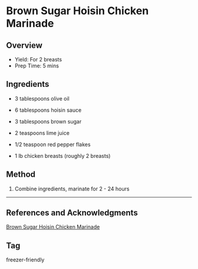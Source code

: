 # Brown Sugar Hoisin Chicken Marinade

## Overview

- Yield: For 2 breasts
- Prep Time: 5 mins

## Ingredients

- 3 tablespoons olive oil

- 6 tablespoons hoisin sauce

- 3 tablespoons brown sugar

- 2 teaspoons lime juice

- 1/2 teaspoon red pepper flakes

- 1 lb chicken breasts (roughly 2 breasts)

## Method

1. Combine ingredients, marinate for 2 - 24 hours
---

## References and Acknowledgments

[Brown Sugar Hoisin Chicken Marinade](https://sweetpeasandsaffron.com/freezer-friendly-chicken-breast-marinade/)

## Tag
freezer-friendly
